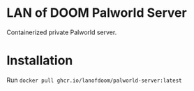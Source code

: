# LAN of DOOM Palworld Server

Containerized private Palworld server.

# Installation

Run `docker pull ghcr.io/lanofdoom/palworld-server:latest`
